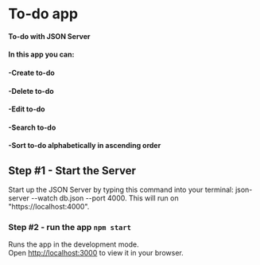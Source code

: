# To-do app

#### To-do with JSON Server
#### In this app you can:
#### -Create to-do
#### -Delete to-do
#### -Edit to-do
#### -Search to-do
#### -Sort to-do alphabetically in ascending order

## Step #1 - Start the Server

Start up the JSON Server by typing this command into your terminal: json-server --watch db.json --port 4000. This will run on "https://localhost:4000".

### Step #2 - run the app `npm start`

Runs the app in the development mode.\
Open [http://localhost:3000](http://localhost:3000) to view it in your browser.
